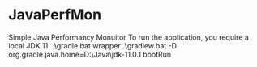 # JavaPerfMon
Simple Java Performancy Monuitor
To run the application, you require a local JDK 11.
		.\gradle.bat wrapper
		.\gradlew.bat -D org.gradle.java.home=D:\Java\jdk-11.0.1 bootRun
